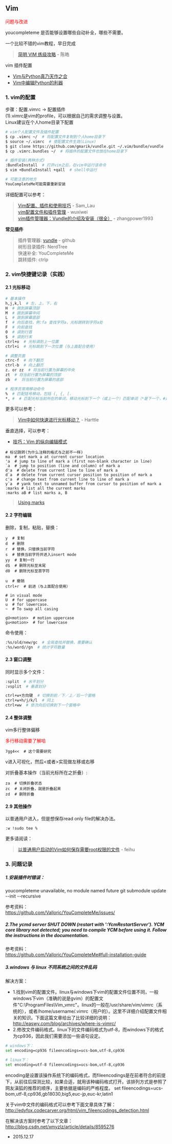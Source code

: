 ## Vim

<font color=#FF0000>问题与改进</font>  


youcompleteme 是否能够设置哪些自动补全，哪些不需要。



一个比较不错的vim教程，早日完成
> [简明 VIM 练级攻略](https://coolshell.cn/articles/5426.html) - 陈皓  

vim 插件配置
- [Vim与Python真乃天作之合](http://codingpy.com/article/vim-and-python-match-in-heaven/)
- [Vim中编辑Python的利器](http://blog.guoyb.com/2016/07/17/python-vim/)

### 1. vim的配置  
步骤：配置.vimrc  → 配置插件  
(1).vimrc是vim的profile，可以根据自己的需求调整与设置。  
Linux建议在个人home目录下配置
```sh
# vim个人配置文件及插件配置
$ cp .vimrc ~/  # 将配置文件复制到个人home目录下
$ source ~/.vimrc  # 使配置文件生效(Linux)
$ git clone https://github.com/gmarik/vundle.git ~/.vim/bundle/vundle  # 安装vundle，插件管理器
$ cp .vimrc.bundles ~/  # 将插件的配置文件也放在home目录下

# 插件安装(两种方式)
:BundleInstall  # 打开vim之后，在vim中运行该命令
$ vim +BundleInstall +qall  # shell中运行

# 可能注意的地方
YouCompleteMe可能需要重新安装
```
详细配置可以参考：
> [Vim配置、插件和使用技巧](https://www.jianshu.com/p/a0b452f8f720) - Sam_Lau  
> [vim配置文件和插件管理](http://www.cnblogs.com/wxw16/p/6259292.html) - wuxiwei  
> [vim插件管理器：Vundle的介绍及安装（很全）](https://blog.csdn.net/zhangpower1993/article/details/52184581) - zhangpower1993   


**常见插件**  
>插件管理器: [vundle](https://github.com/VundleVim/Vundle.vim) - github  
>树形目录插件: NerdTree   
>快速补全: YouCompleteMe  
>跳转插件: ctrlp


### 2. vim快捷键记录（实践）
#### 2.1 光标移动
```sh
# 基本操作
h,j,k,l  # 左，上，下，右
H  # 跳到屏幕顶部
M  # 跳到屏幕中间
L  # 跳到屏幕底部
f  # 向后查找，例:fa 查找字符a，光标跳转到字符a处
F  # 向前查找
0  # 调到行首
$  # 调到行末
ctrl+o  # 光标调到上一位置
ctrl+i  # 光标跳到下一次位置（与上面配合使用）

# 调整页面
ctrc-f  # 向下翻页
ctrl-b  # 向上翻页
z. or zz  # 将当前行置为屏幕的中央
zt  # 将当前行置为屏幕的顶部
zb  #  将当前行置为屏幕的底部

# 程序员常用移动命令
%  # 匹配括号移动，包括 (, {, [.
*, #  # 匹配光标当前所在的单词，移动光标到下一个（或上一个）匹配单词（*是下一个，#是上一个）
```


更多可以参考：  
> [Vim中如何快速进行光标移动？](http://harttle.land/2015/11/07/vim-cursor.html) - Harttle   


垂直选择，可以参考：
- [技巧：Vim 的纵向编辑模式](https://www.ibm.com/developerworks/cn/linux/l-cn-vimcolumn/index.html)


```
# 标记跳转(为什么注释的格式与之前不一样)
ma  # set mark a at current cursor location
'a  # jump to line of mark a (first non-blank character in line)
`a  # jump to position (line and column) of mark a
d'a  # delete from current line to line of mark a
d`a  # delete from current cursor position to position of mark a
c'a  # change text from current line to line of mark a
y`a  # yank text to unnamed buffer from cursor to position of mark a
:marks # list all the current marks
:marks aB # list marks a, B
```

>[Using marks](http://vim.wikia.com/wiki/Using_marks)


#### 2.2 字符编辑  

删除，复制，粘贴，替换：

```
y  # 复制
d  # 删除
r  # 替换，只替换当前字符
s  # 替换当前字符并进入insert mode
yy  # 复制一行
d$  # 删除光标至末尾
d0  # 删除光标至首字符

u  # 撤销
ctrl+r  # 前进（与上面配合使用）

# in visual mode
U  # for uppercase
u  # for lowercase. 
~  # To swap all casing

gU<motion>  # motion uppercase
gu<motion>  # for lowercase
```

命令使用：
```sh
:%s/old/new/gc  # 全局查找并替换，需要确认
:%s/word//gn  # 统计字符数量
```

#### 2.3 窗口调整
同时显示多个文件：
```sh
:split  # 水平划分
:vsplit  # 垂直划分

ctrl+w+方向键  # 切换到前／下／上／后一个窗格
ctrl+w+h/j/k/l  # 同上
ctrl+ww  # 依次向后切换到下一个窗格中
```


#### 2.4 整体调整
vim多行整体偏移

<font color=#FF0000>多行移动需要了解哈</font>  
```
7gg4<<  # 这个需要研究
```
v进入可视化，然后<或者>实现做左移或右移

对折叠基本操作（当前光标所在之折叠）:
```
za  # 切换折叠状态
zc  # 关闭折叠，就是折叠起来
zd  # 删除折叠
```



#### 2.9 其他操作
以普通用户进入，但是想保存read only file的解决办法。
```
:w !sudo tee %
```

更多请阅读：
> [以普通用户启动的Vim如何保存需要root权限的文件](http://feihu.me/blog/2014/vim-write-read-only-file/) - feihu  



### 3. 问题记录

##### 1.安装插件时错误：  
youcompleteme unavailable, no module named future
git submodule update --init --recursive

参考资料：  
https://github.com/Valloric/YouCompleteMe/issues/

##### 2.The ycmd server SHUT DOWN (restart with ':YcmRestartServer'). YCM core library not detected; you need to compile YCM before using it. Follow the instructions in the documentation.  

参考资料：  
https://github.com/Valloric/YouCompleteMe#full-installation-guide

##### 3.windows 与 linux 不同系统之间的文件乱码  
解决方案：  
- 1.找到vim的配置文件。linux与windows下vim的配置文件位置不同，一般windows下vim（准确的说是gvim）的配置文件"C:\ProgramFiles\Vim\_vmrc"。linux的一般在/usr/share/vim/vimrc（系统的），或者/home/username/.vimrc（用户的）。这里不详细介绍配置文件相关的知识。下面这篇文章给出了比较详细的说明：  
http://easwy.com/blog/archives/where-is-vimrc/
- 2.修改文件编码格式。linux下的文件编码格式为utf-8，而windows下的格式为cp936，因此我们需要添加一些语句设定。
```sh
# windows下：
set encoding=cp936 fileencodings=ucs-bom,utf-8,cp936

# linux下：
set encoding=utf-8 fileencodings=ucs-bom,utf-8,cp936
```
encoding是设置该操作系统下的编码格式，而fileencodings是在前者符合的前提下，从前往后探测比较，如果合适，就用该种编码格式打开。该排列方式是参照了网友滇狐的推荐的顺序，主要依据是编码的严格程度。
set fileencodings=ucs-bom,utf-8,cp936,gb18030,big5,euc-jp,euc-kr,latin1

关于vim中文件的编码格式可以参考下面文章具体了解：  
http://edyfox.codecarver.org/html/vim_fileencodings_detection.html

在解决该方案时参考了以下文章：  
http://blog.csdn.net/xmyzlz/article/details/8595276

- 2015.12.17

